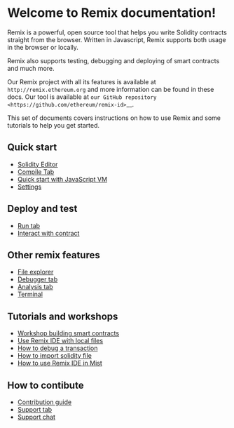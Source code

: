 Welcome to Remix documentation!
===============================

Remix is a powerful, open source tool that helps you write Solidity contracts straight from the browser.
Written in Javascript, Remix supports both usage in the browser or locally.

Remix also supports testing, debugging and deploying of smart contracts and much more.

Our Remix project with all its features is available
at `http://remix.ethereum.org` and more information can be found in these
docs.  Our tool is available at `our GitHub repository
<https://github.com/ethereum/remix-id>`__.

This set of documents covers instructions on how to use Remix and some tutorials to help you get started.

## Quick start

* [Solidity Editor](solidity_editor.md)
* [Compile Tab](compile_tab.md)
* [Quick start with JavaScript VM](quickstart_javascript_vm.md)
* [Settings](settings_tab.md)

## Deploy and test

* [Run tab](run_tab.md)
* [Interact with contract](udapp.md)

## Other remix features

* [File explorer](file_explorer.md)
* [Debugger tab](debugger_tab.md)
* [Analysis tab](analysis_tab.md)
* [Terminal](terminal.md)

## Tutorials and workshops

* [Workshop building smart contracts](workshop_Building_smart_contracts_with_Remix.md)
* [Use Remix IDE with local files](tutorial_connect_remix_with_your_filesystem.md)
* [How to debug a transaction](tutorial_debug.md)
* [How to import solidity file](tutorial_import.md) 
* [How to use Remix IDE in Mist](tutorial_mist.md)

## How to contibute

* [Contribution guide](code_contribution_guide.md)
* [Support tab](support_tab.md)
* [Support chat](support.md)

